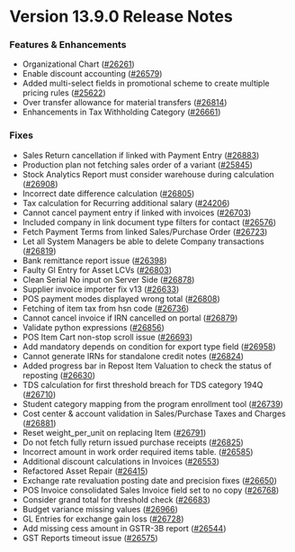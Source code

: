 # Version 13.9.0 Release Notes

### Features & Enhancements
- Organizational Chart ([#26261](https://github.com/jrGabrillo/erpnext/pull/26261))
- Enable discount accounting ([#26579](https://github.com/jrGabrillo/erpnext/pull/26579))
- Added multi-select fields in promotional scheme to create multiple pricing rules ([#25622](https://github.com/jrGabrillo/erpnext/pull/25622))
- Over transfer allowance for material transfers ([#26814](https://github.com/jrGabrillo/erpnext/pull/26814))
- Enhancements in Tax Withholding Category ([#26661](https://github.com/jrGabrillo/erpnext/pull/26661))

### Fixes
- Sales Return cancellation if linked with Payment Entry ([#26883](https://github.com/jrGabrillo/erpnext/pull/26883))
- Production plan not fetching sales order of a variant ([#25845](https://github.com/jrGabrillo/erpnext/pull/25845))
- Stock Analytics Report must consider warehouse during calculation ([#26908](https://github.com/jrGabrillo/erpnext/pull/26908))
- Incorrect date difference calculation ([#26805](https://github.com/jrGabrillo/erpnext/pull/26805))
- Tax calculation for Recurring additional salary ([#24206](https://github.com/jrGabrillo/erpnext/pull/24206))
- Cannot cancel payment entry if linked with invoices ([#26703](https://github.com/jrGabrillo/erpnext/pull/26703))
- Included company in link document type filters for contact ([#26576](https://github.com/jrGabrillo/erpnext/pull/26576))
- Fetch Payment Terms from linked Sales/Purchase Order ([#26723](https://github.com/jrGabrillo/erpnext/pull/26723))
- Let all System Managers be able to delete Company transactions ([#26819](https://github.com/jrGabrillo/erpnext/pull/26819))
- Bank remittance report issue ([#26398](https://github.com/jrGabrillo/erpnext/pull/26398))
- Faulty Gl Entry for Asset LCVs ([#26803](https://github.com/jrGabrillo/erpnext/pull/26803))
- Clean Serial No input on Server Side ([#26878](https://github.com/jrGabrillo/erpnext/pull/26878))
- Supplier invoice importer fix v13 ([#26633](https://github.com/jrGabrillo/erpnext/pull/26633))
- POS payment modes displayed wrong total ([#26808](https://github.com/jrGabrillo/erpnext/pull/26808))
- Fetching of item tax from hsn code ([#26736](https://github.com/jrGabrillo/erpnext/pull/26736))
- Cannot cancel invoice if IRN cancelled on portal ([#26879](https://github.com/jrGabrillo/erpnext/pull/26879))
- Validate python expressions ([#26856](https://github.com/jrGabrillo/erpnext/pull/26856))
- POS Item Cart non-stop scroll issue ([#26693](https://github.com/jrGabrillo/erpnext/pull/26693))
- Add mandatory depends on condition for export type field ([#26958](https://github.com/jrGabrillo/erpnext/pull/26958))
- Cannot generate IRNs for standalone credit notes ([#26824](https://github.com/jrGabrillo/erpnext/pull/26824))
- Added progress bar in Repost Item Valuation to check the status of reposting ([#26630](https://github.com/jrGabrillo/erpnext/pull/26630))
- TDS calculation for first threshold breach for TDS category 194Q ([#26710](https://github.com/jrGabrillo/erpnext/pull/26710))
- Student category mapping from the program enrollment tool ([#26739](https://github.com/jrGabrillo/erpnext/pull/26739))
- Cost center & account validation in Sales/Purchase Taxes and Charges ([#26881](https://github.com/jrGabrillo/erpnext/pull/26881))
- Reset weight_per_unit on replacing Item ([#26791](https://github.com/jrGabrillo/erpnext/pull/26791))
- Do not fetch fully return issued purchase receipts ([#26825](https://github.com/jrGabrillo/erpnext/pull/26825))
- Incorrect amount in work order required items table.  ([#26585](https://github.com/jrGabrillo/erpnext/pull/26585))
- Additional discount calculations in Invoices ([#26553](https://github.com/jrGabrillo/erpnext/pull/26553))
- Refactored Asset Repair ([#26415](https://github.com/jrGabrillo/erpnext/pull/25798))
- Exchange rate revaluation posting date and precision fixes ([#26650](https://github.com/jrGabrillo/erpnext/pull/26650))
- POS Invoice consolidated Sales Invoice field set to no copy ([#26768](https://github.com/jrGabrillo/erpnext/pull/26768))
- Consider grand total for threshold check ([#26683](https://github.com/jrGabrillo/erpnext/pull/26683))
- Budget variance missing values ([#26966](https://github.com/jrGabrillo/erpnext/pull/26966))
- GL Entries for exchange gain loss ([#26728](https://github.com/jrGabrillo/erpnext/pull/26728))
- Add missing cess amount in GSTR-3B report ([#26544](https://github.com/jrGabrillo/erpnext/pull/26544))
- GST Reports timeout issue ([#26575](https://github.com/jrGabrillo/erpnext/pull/26575))